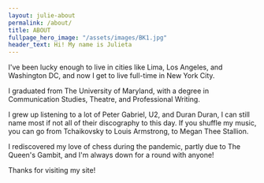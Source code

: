 ```yaml
---
layout: julie-about
permalink: /about/
title: ABOUT
fullpage_hero_image: "/assets/images/BK1.jpg"
header_text: Hi! My name is Julieta
---
```

I've been lucky enough to live in cities like Lima, Los Angeles, and Washington DC, and now I get to live full-time in New York City. 

I graduated from The University of Maryland, with a degree in Communication Studies, Theatre, and Professional Writing.

I grew up listening to a lot of Peter Gabriel, U2, and Duran Duran, I can still name most if not all of their discography to this day. If you shuffle my music, you can go from Tchaikovsky to Louis Armstrong, to Megan Thee Stallion.

I rediscovered my love of chess during the pandemic, partly due to The Queen's Gambit, and I'm always down for a round with anyone! 

Thanks for visiting my site!
